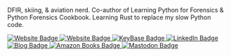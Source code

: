 DFIR, skiing, & aviation nerd. Co-author of Learning Python for Forensics & Python Forensics Cookbook. Learning Rust to replace my slow Python code.

<div id="badges">
  <a href="https://chapinb.com">
    <img src="https://img.shields.io/badge/Website-blueviolet?style=for-the-badge&logo=Firefox&logoColor=white" alt="Website Badge"/>
  </a>
  <a href="https://bsky.app/profile/chapinb.com">
    <img src="https://img.shields.io/badge/BlueSky-blue?style=for-the-badge&logo=BlueSky&logoColor=white" alt="Website Badge"/>
  </a>
  <a href="https://keybase.io/cbryce">
    <img src="https://img.shields.io/badge/KeyBase-blueviolet?style=for-the-badge&logo=keybase&logoColor=white" alt="KeyBase Badge"/>
  </a>
    <a href="https://www.linkedin.com/in/cdbryce/">
    <img src="https://img.shields.io/badge/LinkedIn-blue?style=for-the-badge&logo=Firefox&logoColor=white" alt="LinkedIn Badge"/>
  </a>
  <a href="https://blog.pythonicforensics.com">
    <img src="https://img.shields.io/badge/Blog-blueviolet?style=for-the-badge&logo=Medium&logoColor=white" alt="Blog Badge"/>
  </a>
  </a>
  <a href="https://www.amazon.com/Chapin-Bryce/e/B07DSP7HX7?ref=sr_ntt_srch_lnk_1&qid=1665831894&sr=8-1">
    <img src="https://img.shields.io/badge/Amazon-blue?style=for-the-badge&logo=amazon&logoColor=white" alt="Amazon Books Badge"/>
  </a>
  <a rel="me" href="https://infosec.exchange/@chapin">
    <img src="https://img.shields.io/badge/Mastodon-blueviolet?style=for-the-badge&logo=Mastodon&logoColor=white" alt="Mastodon Badge"/>
  </a>
</div>
